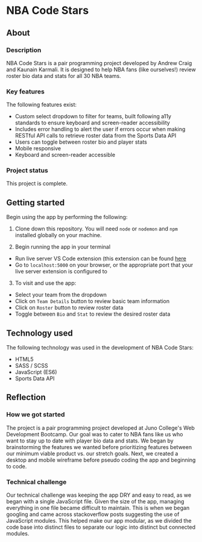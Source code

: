 # NBA Code Stars

## About

### Description

NBA Code Stars is a pair programming project developed by Andrew Craig and Kaunain Karmali. It is designed to help NBA fans (like ourselves!) review roster bio data and stats for all 30 NBA teams.

### Key features

The following features exist:
* Custom select dropdown to filter for teams, built following a11y standards to ensure keyboard and screen-reader accessibility 
* Includes error handling to alert the user if errors occur when making RESTful API calls to retrieve roster data from the Sports Data API
* Users can toggle between roster bio and player stats
* Mobile responsive 
* Keyboard and screen-reader accessible

### Project status

This project is complete.

## Getting started

Begin using the app by performing the following:

1. Clone down this repository. You will need `node` or `nodemon` and `npm` installed globally on your machine.

2. Begin running the app in your terminal
  * Run live server VS Code extension (this extension can be found [here](https://marketplace.visualstudio.com/items?itemName=ritwickdey.LiveServer)
  * Go to `localhost:5000` on your browser, or the appropriate port that your live server extension is configured to

3. To visit and use the app:
  * Select your team from the dropdown
  * Click on `Team Details` button to review basic team information
  * Click on `Roster` button to review roster data
  * Toggle between `Bio` and `Stat` to review the desired roster data

## Technology used

The following technology was used in the development of NBA Code Stars:
* HTML5
* SASS / SCSS
* JavaScript (ES6)
* Sports Data API

## Reflection

### How we got started

The project is a pair programming project developed at Juno College's Web Development Bootcamp. Our goal was to cater to NBA fans like us who want to stay up to date with player bio data and stats. We began by brainstorming the features we wanted before prioritizing features between our minimum viable product vs. our stretch goals. Next, we created a desktop and mobile wireframe before pseudo coding the app and beginning to code.

### Technical challenge

Our technical challenge was keeping the app DRY and easy to read, as we began with a single JavaScript file. Given the size of the app, managing everything in one file became difficult to maintain. This is when we began googling and came across stackoverflow posts suggesting the use of JavaScript modules. This helped make our app modular, as we divided the code base into distinct files to separate our logic into distinct but connected modules.
